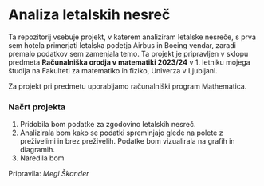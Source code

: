 # Analiza letalskih nesreč
Ta repozitorij vsebuje projekt, v katerem analiziram letalske nesreče, s prva sem hotela primerjati letalska podetja Airbus in Boeing vendar, zaradi premalo podatkov sem zamenjala temo. Ta projekt je pripravljen v sklopu predmeta **Računalniška orodja v matematiki 2023/24** v 1. letniku mojega študija na Fakulteti za matematiko in fiziko, Univerza v Ljubljani.

Za projekt pri predmetu uporabljamo računalniški program Mathematica.

### Načrt projekta
1. Pridobila bom podatke za zgodovino letalskih nesreč.
2. Analizirala bom kako se podatki spreminjajo glede na polete z preživelimi in brez preživelih. Podatke bom vizualirala na grafih in diagramih.
3. Naredila bom

   
Pripravila: *Megi Škander*
